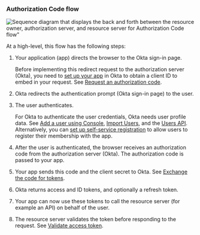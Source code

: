 ### Authorization Code flow

<div class="full">

![Sequence diagram that displays the back and forth between the resource owner, authorization server, and resource server for Authorization Code flow"](/img/authorization/oauth-auth-code-grant-flow.png)

</div>

<!-- Source for image. Generated using http://www.plantuml.com/plantuml/uml/

skinparam monochrome true
actor "Resource Owner (User)" as user
participant "Web App" as client
participant "Authorization Server (Okta) " as okta
participant "Resource Server (Your App) " as app

autonumber "<b>#."
client -> okta: Authorization Code request to /authorize
okta -> user: 302 redirect to authentication prompt
user -> okta: Authentication & consent
okta -> client: Authorization Code response
client -> okta: Send authorization code + client secret to /token
okta -> client: Access token (and optionally refresh token)
client -> app: Request with access token
app -> client: Response

-->

At a high-level, this flow has the following steps:

1. Your application (app) directs the browser to the Okta sign-in page.

    Before implementing this redirect request to the authorization server (Okta), you need to [set up your app](#set-up-your-app) in Okta to obtain a client ID to embed in your request. See [Request an authorization code](#request-an-authorization-code).

2. Okta redirects the authentication prompt (Okta sign-in page) to the user.
3. The user authenticates.

    For Okta to authenticate the user credentials, Okta needs user profile data.
    See [Add a user using Console](https://help.okta.com/okta_help.htm?id=ext-usgp-add-users), [Import Users](/docs/guides/password-import-inline-hook/), and the [Users API](/docs/reference/api/users/). Alternatively, you can [set up self-service registration](/docs/guides/oie-embedded-sdk-use-case-self-reg/) to allow users to register their membership with the app.

4. After the user is authenticated, the browser receives an authorization code from the authorization server (Okta). The authorization code is passed to your app.
5. Your app sends this code and the client secret to Okta. See [Exchange the code for tokens](#exchange-the-code-for-tokens).
6. Okta returns access and ID tokens, and optionally a refresh token.
7. Your app can now use these tokens to call the resource server (for example an API) on behalf of the user.
8. The resource server validates the token before responding to the request. See [Validate access token](#validate-access-token).
